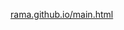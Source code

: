 <a href="https://rake201103.github.io/rama.github.io/main.html" target="_blank">rama.github.io/main.html</a>
